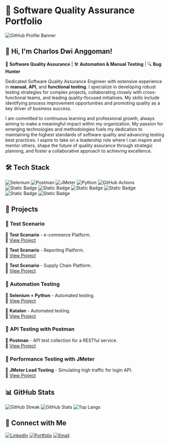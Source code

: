# 🎯 Software Quality Assurance Portfolio

![GitHub Profile Banner](https://github.com/Crack-Work/Crack-Work/blob/main/assets/Banner.png)

## 👋 Hi, I'm Charlos Dwi Anggoman!  
🚀 **Software Quality Assurance** | 🛠 **Automation & Manual Testing** | 🔍 **Bug Hunter**

Dedicated Software Quality Assurance Engineer with extensive experience in **manual**, **API**, and **functional testing**. I specialize in developing robust testing strategies for complex projects, collaborating closely with cross-functional teams, and leading quality-focused initiatives. My skills include identifying process improvement opportunities and promoting quality as a key driver of business success.

I am committed to continuous learning and professional growth, always aiming to make a meaningful impact within my organization. My passion for emerging technologies and methodologies fuels my dedication to maintaining the highest standards of software quality and advancing testing best practices. I aspire to take on a leadership role where I can inspire and mentor others, shape the future of quality assurance through strategic planning, and foster a collaborative approach to achieving excellence.

## 🛠 Tech Stack
![Selenium](https://img.shields.io/badge/Selenium-43B02A?style=for-the-badge&logo=selenium&logoColor=white)
![Postman](https://img.shields.io/badge/Postman-FF6C37?style=for-the-badge&logo=postman&logoColor=white)
![JMeter](https://img.shields.io/badge/JMeter-D22128?style=for-the-badge&logo=apache&logoColor=white)
![Python](https://img.shields.io/badge/Python-3776AB?style=for-the-badge&logo=python&logoColor=white)
![GitHub Actions](https://img.shields.io/badge/GitHub%20Actions-2088FF?style=for-the-badge&logo=github-actions&logoColor=white)
![Static Badge](https://img.shields.io/badge/asana-orange?style=for-the-badge&logo=asana&logoColor=white)
![Static Badge](https://img.shields.io/badge/Google_Drive-Yellow?style=for-the-badge&logo=google%20drive&logoColor=white)
![Static Badge](https://img.shields.io/badge/Appium-yellow?style=for-the-badge&logo=appium&logoColor=white)
![Static Badge](https://img.shields.io/badge/Chrome_DevTools-red?style=for-the-badge&logo=google%20chrome&logoColor=white)
![Static Badge](https://img.shields.io/badge/whatsapp-green?style=for-the-badge&logo=whatsapp&logoColor=white)
![Static Badge](https://img.shields.io/badge/slack-blue?style=for-the-badge&logo=slack&logoColor=white)




## 📂 Projects
### 🔹 Test Scenario
📌 **Test Scenario** - e-commerce Platform.  
🔗 [View Project](https://github.com/Crack-Work/Example-Test-Scenario-Ecommerce-Platform./blob/main/UAT%20Scenario%20-%20E-commerce%20Platform.pdf)

📌 **Test Scenario** - Reporting Platform.  
🔗 [View Project](https://github.com/Crack-Work/Example-Test-Scenario-Reporting-Platform./blob/main/UAT%20Scenario%20-%20Reporting%20Platform.pdf)

📌 **Test Scenario** - Supply Chain Platform.  
🔗 [View Project](./web-automation/README.md)

### 🔹 Automation Testing
📌 **Selenium + Python** - Automated testing.  
🔗 [View Project](https://github.com/Crack-Work/Selenium-Python-Automated-testing.)

📌 **Katalon** - Automated testing.  
🔗 [View Project](https://github.com/Crack-Work/Katalon---Automated-testing.)

### 🔹 API Testing with Postman
📌 **Postman** - API test collection for a RESTful service.  
🔗 [View Project](./api-testing/README.md)

### 🔹 Performance Testing with JMeter
📌 **JMeter Load Testing** - Simulating high traffic for login API.  
🔗 [View Project](./performance-testing/README.md)

## 📊 GitHub Stats
![GitHub Streak](https://github-readme-streak-stats.herokuapp.com/?user=yourusername&theme=dark&hide_border=true)
![GitHub Stats](https://github-readme-stats.vercel.app/api?username=yourusername&show_icons=true&theme=dark)
![Top Langs](https://github-readme-stats.vercel.app/api/top-langs/?username=yourusername&layout=compact&theme=dark)

## 🚀 Connect with Me
[![LinkedIn](https://img.shields.io/badge/LinkedIn-0077B5?style=for-the-badge&logo=linkedin&logoColor=white)](linkedin.com/in/charlos-dwi-anggoman)
[![Portfolio](https://img.shields.io/badge/Portfolio-FF5722?style=for-the-badge&logo=google-chrome&logoColor=white)](https://s.id/portfolio_charlos_dwi_Anggoman)
[![Email](https://img.shields.io/badge/Email-D14836?style=for-the-badge&logo=gmail&logoColor=white)](mailto:charlos901@gmail.com)
